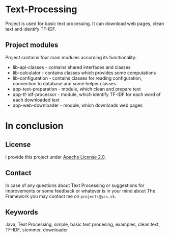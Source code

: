 # Text-Processing

Project is used for basic text processing. It can download web pages, clean text and identify TF-IDF. 

## Project modules

Project contains four main modules according its functionality:

* lib-api-classes - contains shared interfaces and classes
* lib-calculator - contains classes which provides some computations 
* lib-configuration - contains classes for reading configuration, connection to database and some helper classes
* app-text-preparation - module, which clean and prepare text
* app-tf-idf-processor - module, which identify TF-IDF for each word of each downloaded text
* app-web-downloader - module, which downloads web pages

# In conclusion

## License

I provide this project under [Apache License 2.0](https://github.com/antonbalucha/the-framework/blob/master/LICENSE).

## Contact

In case of any questions about Text Processing or suggestions for improvements or some feedback or whatever is in your mind about The Framework you may contact me on ```projects@yss.sk```.

## Keywords

Java, Text Processing, simple, basic text procesing, examples, clean text, TF-IDF, stemmer, downloader